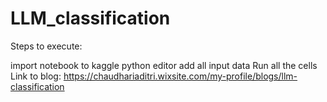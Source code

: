 # LLM_classification

Steps to execute:

import notebook to kaggle python editor
add all input data
Run all the cells
Link to blog: https://chaudhariaditri.wixsite.com/my-profile/blogs/llm-classification
